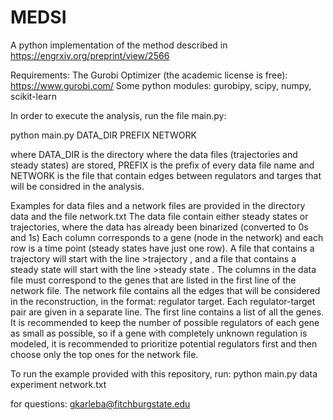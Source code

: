 # MEDSI
A python implementation of the method described in https://engrxiv.org/preprint/view/2566

Requirements:  The Gurobi Optimizer (the academic license is free): https://www.gurobi.com/
                Some python modules: gurobipy, scipy, numpy, scikit-learn 

In order to execute the analysis, run the file main.py:

python main.py DATA_DIR PREFIX NETWORK

where DATA_DIR is the directory where the data files (trajectories and steady states) are stored, PREFIX is the prefix of every data file name and NETWORK is the file that contain edges between regulators and targes that will be considred in the analysis.

Examples for data files and a network files are provided in the directory data and the file network.txt
The data file contain either steady states or trajectories, where the data has already been binarized (converted to 0s and 1s)
Each column corresponds to a gene (node in the network) and each row is a time point (steady states have just one row).
A file that contains a trajectory will start with the line >trajectory , and a file that contains a steady state will start with the line >steady state .  The columns in the data file must correspond to the genes that are listed in the first line of the network file.
The network file contains all the edges that will be considered in the reconstruction, in the format: regulator   target.  Each regulator-target pair are given in a separate line.  The first line contains a list of all the genes.  It is recommended to keep the number of possible regulators of each gene as small as possible, so if a gene with completely unknown regulation is modeled, it is recommended to prioritize potential regulators first and then choose only the top ones for the network file.

To run the example provided with this repository, run:
python main.py data experiment network.txt

for questions:  gkarleba@fitchburgstate.edu





